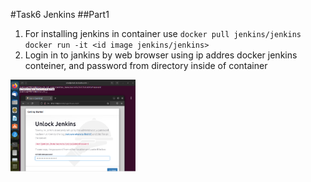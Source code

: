 #Task6 Jenkins
##Part1
1. For installing jenkins in container use ```docker pull jenkins/jenkins``` ```docker run -it <id image jenkins/jenkins>```
2. Login in to jankins by web browser using ip addres docker jenkins conteiner, and password from directory inside of container
<img src="https://github.com/Vlad19930310/FirstTask/blob/master/Task6/1.png" width="200" />